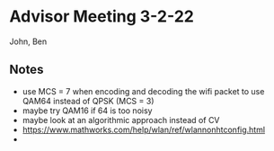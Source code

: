 # Advisor Meeting 3-2-22

John, Ben

## Notes

- use MCS = 7 when encoding and decoding the wifi packet to use QAM64 instead of QPSK (MCS = 3)
- maybe try QAM16 if 64 is too noisy
- maybe look at an algorithmic approach instead of CV
- https://www.mathworks.com/help/wlan/ref/wlannonhtconfig.html
- 